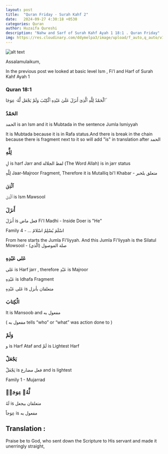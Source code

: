 ```yaml
---
layout: post
title:  "Quran Friday - Surah Kahf 2"
date:   2024-09-27 4:30:18 +0530
categories: Quran
author: Huzaifa Qureshi
description: "Nahw and Sarf of Surah Kahf Ayah 1 18:1 . Quran Friday"
img: https://res.cloudinary.com/ddymelpa3/image/upload/f_auto,q_auto/v1/Quran%20Friday/bn7c1bivdjqvekmrqkob
---
```


![alt text](https://res.cloudinary.com/ddymelpa3/image/upload/f_auto,q_auto/v1/Quran%20Friday/bn7c1bivdjqvekmrqkob)

Assalamulaikum,

In the previous post we looked at basic level Ism , Fi'l and Harf of Surah Kahf Ayah 1

### Quran 18:1
<p class="xl">
ٱلْحَمْدُ  لِلَّهِ  ٱلَّذِىٓ  أَنزَلَ  عَلَىٰ  عَبْدِهِ  ٱلْكِتَٰبَ  وَلَمْ  يَجْعَل  لَّهُۥ  عِوَجَا  ۜ 
</p>

### الحَمْدُ

الحمد is an Ism and it is Mubtada in the sentence Jumla Ismiyyah

It is Mubtada because it is in Rafa status.And there is break in the chain because there is fragment next to it so will add "is" in translation after الحمد

### لِلَّهِ

لِ is harf Jarr and  لفظ الجلالة (The Word Allah) is in jarr status

لِلَّهِ Jaar-Majroor Fragment, Therefore it is Mutalliq bi'l Khabar - متعلق بلخبر

### ٱلَّذِىٓ

ٱلَّذِىٓ is Ism Mawsool


### أَنزَلَ

أَنزَلَ is فعل ماض Fi'l Madhi - Inside Doer is "He"

Family 4 - ... اسْلَمَ يُسْلِمُ اسْلامً

From here starts the Jumla Fi'liyyah. And this Jumla Fi'liyyah is the Silatul Mowsool - صلة الموصول (الّذي)

### عَلى عَبْدِهِ

عَلى is Harf jarr , therefore عَبْدِ is Majroor 

عَبْدِهِ is Idhafa Fragment 

عَلى عَبْدِهِ is  متعلقان بأنزل 

### الْكِتابَ

It is Mansoob and مفعول به 

( مفعول به  tells “who” or “what” was action done to )

### وَلَمْ

و is Harf Ataf and لَمْ is Lightest Harf

### يَجْعَلْ

يَجْعَلْ is فعل مضارع and is lightest

Family 1 - Mujarrad

### لَّهُۥ عِوَجَاۜ

لَهُ is متعلقان بيجعل

عِوَجاً is مفعول به

## Translation :

Praise be to God, who sent down the Scripture to His servant and made it unerringly straight,